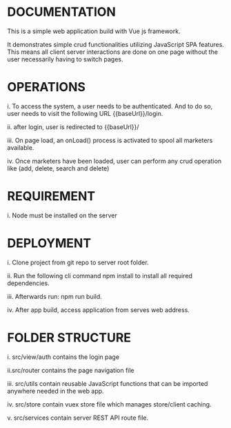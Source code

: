 
# DOCUMENTATION

This is a simple web application build with Vue js framework.

It demonstrates simple crud functionalities utilizing JavaScript SPA features. This means all client server interactions are done on one page without the user necessarily having to switch pages.

# OPERATIONS
i. To access the system, a user needs to be authenticated. And to do so, user needs to visit the following URL {{baseUrl}}/login.

ii. after login, user is redirected to {{baseUrl}}/

iii. On page load, an onLoad() process is activated to spool all marketers available.

iv. Once marketers have been loaded, user can perform any crud operation like (add, delete, search and delete)

# REQUIREMENT
i. Node must be installed on the server 

# DEPLOYMENT

i. Clone project from git repo to server root folder.

ii. Run the following cli command npm install to install all required dependencies.

iii. Afterwards run: npm run build.

iv. After app build, access application from serves web address.

# FOLDER STRUCTURE
i. src/view/auth contains the login page

ii.src/router contains the page navigation file

iii. src/utils contain reusable JavaScript functions that can be imported anywhere needed in the web app.

iv. src/store contain vuex store file which manages store/client caching.

v. src/services contain server REST API route file.